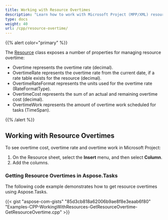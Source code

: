 ```yaml
---
title: Working with Resource Overtimes
description: "Learn how to work with Microsoft Project (MPP/XML) resource overtimes using Aspose.Tasks for C++."
type: docs
weight: 40
url: /cpp/resource-overtime/
---
```


{{% alert color="primary" %}}

The [Resource](https://reference.aspose.com/tasks/cpp/class/aspose.tasks.resource) class exposes a number of properties for managing resource overtime:

- Overtime represents the overtime rate (decimal).
- OvertimeRate represents the overtime rate from the current date, if a rate table exists for the resource (decimal).
- OvertimeRateFormat represents the units used for the overtime rate (RateFormatType).
- OvertimeCost represents the sum of an actual and remaining overtime cost (decimal).
- OvertimeWork represents the amount of overtime work scheduled for tasks (TimeSpan).

{{% /alert %}}

## **Working with Resource Overtimes**
To see overtime cost, overtime rate and overtime work in Microsoft Project:

1. On the Resource sheet, select the **Insert** menu, and then select **Column**.
2. Add the columns.

### **Getting Resource Overtimes in Aspose.Tasks**
The following code example demonstrates how to get resource overtimes using Aspose.Tasks.

{{< gist "aspose-com-gists" "85d3cb818a62006b9ae8f8e3eaab6f80" "Examples-CPP-WorkingWithResources-GetResourceOvertime-GetResourceOvertime.cpp" >}}
